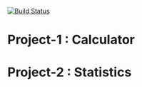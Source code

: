[![Build Status](https://travis-ci.com/Jeniloza/IS-601_Project-2.svg?branch=master)](https://travis-ci.com/Jeniloza/IS-601_Project-2)

# Project-1 : Calculator

# Project-2 : Statistics

